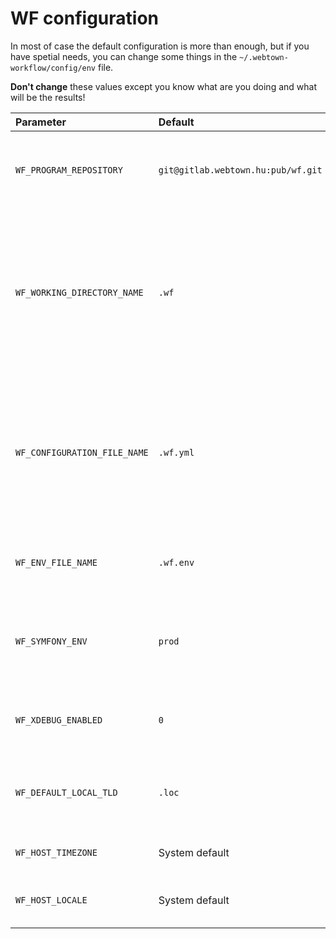 WF configuration
================

In most of case the default configuration is more than enough, but if you have spetial needs, you can change some things in the `~/.webtown-workflow/config/env` file.

**Don't change** these values except you know what are you doing and what will be the results!

| Parameter | Default | Description |
|:--------- |:------- |:----------- |
| `WF_PROGRAM_REPOSITORY` | `git@gitlab.webtown.hu:pub/wf.git` | The `wf -u` command trys to download the new version from here. |
| `WF_WORKING_DIRECTORY_NAME` | `.wf` | The program will be generate project configuration in this directory. [You have to register this name in the version control global ignore file](/docs/wf-install.md#vcignore)! |
| `WF_CONFIGURATION_FILE_NAME` | `.wf.yml` | The program will look for this file or its `.dist` version in the project directory. [It is recommanded to register this name in the version control global ignore file](/docs/wf-install.md#vcignore)! |
| `WF_ENV_FILE_NAME` | `.wf.env` | You can create an environment file for docker containers. |
| `WF_SYMFONY_ENV` | `prod` | **For developing.** You can change the symfony environment to `dev`. |
| `WF_XDEBUG_ENABLED` | `0` | **For developing.** You can switch the *xdebug* on. |
| `WF_DEFAULT_LOCAL_TLD` | `.loc` | You can change the default TLD with that the local domains are created. |
| `WF_HOST_TIMEZONE` | System default | Some recipe needs correct *timezone* |
| `WF_HOST_LOCALE` | System default | Some recipe needs the *local* information |
